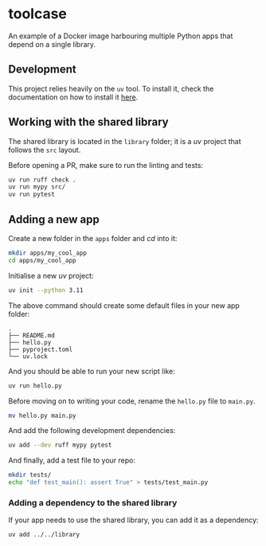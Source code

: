 # toolcase

An example of a Docker image harbouring multiple Python apps that depend on a single library.

## Development

This project relies heavily on the `uv` tool. To install it, check the documentation on how to install it [here](https://docs.astral.sh/uv/getting-started/installation/).

## Working with the shared library

The shared library is located in the `library` folder; it is a _uv_ project that follows the `src` layout.

Before opening a PR, make sure to run the linting and tests:

```bash
uv run ruff check .
uv run mypy src/
uv run pytest
```

## Adding a new app

Create a new folder in the `apps` folder and _cd_ into it:

```bash
mkdir apps/my_cool_app
cd apps/my_cool_app
```

Initialise a new _uv_ project:

```bash
uv init --python 3.11
```

The above command should create some default files in your new app folder:

```text
.
├── README.md
├── hello.py
├── pyproject.toml
└── uv.lock
```

And you should be able to run your new script like:

```bash
uv run hello.py
```

Before moving on to writing your code, rename the `hello.py` file to `main.py`.

```bash
mv hello.py main.py
```

And add the following development dependencies:

```bash
uv add --dev ruff mypy pytest
```

And finally, add a test file to your repo:

```bash
mkdir tests/
echo "def test_main(): assert True" > tests/test_main.py
```

### Adding a dependency to the shared library

If your app needs to use the shared library, you can add it as a dependency:

```bash
uv add ../../library
```
